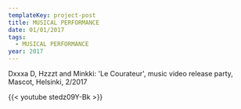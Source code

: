 ```yaml
---
templateKey: project-post
title: MUSICAL PERFORMANCE
date: 01/01/2017
tags:
  - MUSICAL PERFORMANCE
year: 2017
---
```

Dxxxa D, Hzzzt and Minkki: 'Le Courateur', music video release party, Mascot,
  Helsinki, 2/2017

{{< youtube stedz09Y-Bk >}}